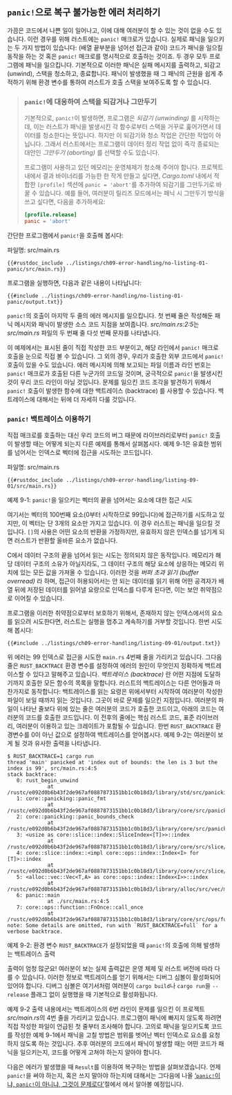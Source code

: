 ## `panic!`으로 복구 불가능한 에러 처리하기

가끔은 코드에서 나쁜 일이 일어나고, 이에 대해 여러분이 할 수 있는 것이 없을 수도
있습니다. 이런 경우를 위해 러스트에는 `panic!` 매크로가 있습니다. 실제로 패닉을
일으키는 두 가지 방법이 있습니다: (배열 끝부분을 넘어선 접근과 같이) 코드가
패닉을 일으킬 동작을 하는 것 혹은 `panic!` 매크로를 명시적으로 호출하는 것이죠.
두 경우 모두 프로그램에 패닉을 일으킵니다. 기본적으로 이러한 패닉은 실패 메시지를
출력하고, 되감고 (unwind), 스택을 청소하고, 종료합니다. 패닉이 발생했을 때
그 패닉의 근원을 쉽게 추적하기 위해 환경 변수를 통하여 러스트가 호출 스택을
보여주도록 할 수 있습니다.

> ### `panic!`에 대응하여 스택을 되감거나 그만두기
>
> 기본적으로, `panic!`이 발생하면, 프로그램은 *되감기 (unwinding)* 를 시작하는데,
> 이는 러스트가 패닉을 발생시킨 각 함수로부터 스택을 거꾸로 훑어가면서 데이터를
> 청소한다는 뜻입니다. 하지만 이 되감기와 청소 작업은 간단한 작업이 아닙니다.
> 그래서 러스트에서는 프로그램이 데이터 정리 작업 없이 즉각 종료되는 대안인
> *그만두기 (aborting)* 를 선택할 수도 있습니다.
> 
> 프로그램이 사용하고 있던 메모리는 운영체제가 청소해 주어야 합니다.
> 프로젝트 내에서 결과 바이너리를 가능한 한 작게 만들고 싶다면,
> *Cargo.toml* 내에서 적합한 `[profile]` 섹션에 `panic = 'abort'`를
> 추가하여 되감기를 그만두기로 바꿀 수 있습니다.
> 예를 들어, 여러분이 릴리즈 모드에서는 패닉 시 그만두기 방식을
> 쓰고 싶다면, 다음을 추가하세요:
>
> ```toml
> [profile.release]
> panic = 'abort'
> ```

간단한 프로그램에서 `panic!`을 호출해 봅시다:

<span class="filename">파일명: src/main.rs</span>

```rust,should_panic,panics
{{#rustdoc_include ../listings/ch09-error-handling/no-listing-01-panic/src/main.rs}}
```

프로그램을 실행하면, 다음과 같은 내용이 나타납니다:

```console
{{#include ../listings/ch09-error-handling/no-listing-01-panic/output.txt}}
```

`panic!`의 호출이 마지막 두 줄의 에러 메시지를 일으킵니다.
첫 번째 줄은 작성해둔 패닉 메시지와 패닉이 발생한 소스 코드
지점을 보여줍니다. *src/main.rs:2:5*는 *src/main.rs* 파일의
두 번째 줄 다섯 번째 문자를 나타냅니다.

이 예제에서는 표시된 줄이 직접 작성한 코드 부분이고, 해당 라인에서
`panic!` 매크로 호출을 눈으로 직접 볼 수 있습니다. 그 외의 경우,
우리가 호출한 외부 코드에서 `panic!` 호출이 있을 수도 있습니다. 에러 메시지에 의해
보고되는 파일 이름과 라인 번호는 `panic!` 매크로가 호출된 다른 누군가의 코드일 것이며,
궁극적으로 `panic!`을 발생시킨 것이 우리 코드 라인이 아닐 것입니다.
문제를 일으킨 코드 조각을 발견하기 위해서 `panic!` 호출이 발생한 함수에 대한
백트레이스 (backtrace) 를 사용할 수 있습니다. 백트레이스에 대해서는 뒤에 더 자세히
다룰 것입니다.

### `panic!` 백트레이스 이용하기

직접 매크로를 호출하는 대신 우리 코드의 버그 때문에 라이브러리로부터
`panic!` 호출이 발생할 때는 어떻게 되는지 다른 예제를
통해서 살펴봅시다. 예제 9-1은 유효한 범위를 넘어서는 인덱스로
벡터에 접근을 시도하는 코드입니다.

<span class="filename">파일명: src/main.rs</span>

```rust,should_panic,panics
{{#rustdoc_include ../listings/ch09-error-handling/listing-09-01/src/main.rs}}
```

<span class="caption">예제 9-1: `panic!`을 일으키는 벡터의 끝을 넘어서는
요소에 대한 접근 시도</span>

여기서는 벡터의 100번째 요소(0부터 시작하므로 99입니다)에 접근하기를
시도하고 있지만, 이 벡터는 단 3개의 요소만 가지고 있습니다. 이 경우
러스트는 패닉을 일으킬 것입니다. `[]`의 사용은 어떤 요소의 반환을
가정하지만, 유효하지 않은 인덱스를 넘기게 되면 러스트가 반환할 올바른
요소가 없습니다.

C에서 데이터 구조의 끝을 넘어서 읽는 시도는 정의되지 않은 동작입니다.
메모리가 해당 데이터 구조의 소유가 아닐지라도, 그 데이터 구조의
해당 요소에 상응하는 메모리 위치에 있는 모든 값을 가져올 수 있습니다.
이러한 것을 *버퍼 초과 읽기 (buffer overread)* 라 하며, 접근이 허용되어서는
안 되는 데이터를 읽기 위해 어떤 공격자가 배열 뒤에 저장된 데이터를
읽어낼 요량으로 인덱스를 다루게 된다면, 이는 보안 취약점으로
이어질 수 있습니다.

프로그램을 이러한 취약점으로부터 보호하기 위해서, 존재하지 않는
인덱스에서의 요소를 읽으려 시도한다면, 러스트는 실행을 멈추고 계속하기를
거부할 것입니다. 한번 시도해 봅시다:

```console
{{#include ../listings/ch09-error-handling/listing-09-01/output.txt}}
```

위 에러는 99 인덱스로 접근을 시도한 `main.rs` 4번째 줄을 가리키고
있습니다. 그다음 줄은 `RUST_BACKTRACE` 환경 변수를 설정하여 에러의
원인이 무엇인지 정확하게 백트레이스할 수 있다고 말해주고 있습니다.
*백트레이스 (backtrace)* 란 어떤 지점에 도달하기까지 호출한 모든 함수의
목록을 말합니다. 러스트의 백트레이스는 다른 언어들과 마찬가지로 동작합니다:
백트레이스를 읽는 요령은 위에서부터 시작하여 여러분이 작성한 파일이 보일 때까지
읽는 것입니다. 그곳이 바로 문제를 일으킨 지점입니다. 여러분의 파일이 나타난
줄보다 위에 있는 줄은 여러분의 코드가 호출한 코드이고, 아래의 코드는 여러분의
코드를 호출한 코드입니다. 이 전후의 줄에는 핵심 러스트 코드, 표준 라이브러리,
여러분이 이용하고 있는 크레이트가 포함될 수 있습니다. 한번 `RUST_BACKTRACE`
환경변수를 0이 아닌 값으로 설정하여 백트레이스를 얻어봅시다. 예제 9-2는
여러분이 보게 될 것과 유사한 출력을 나타냅니다.

<!-- manual-regeneration
cd listings/ch09-error-handling/listing-09-01
RUST_BACKTRACE=1 cargo run
copy the backtrace output below
check the backtrace number mentioned in the text below the listing
-->

```console
$ RUST_BACKTRACE=1 cargo run
thread 'main' panicked at 'index out of bounds: the len is 3 but the index is 99', src/main.rs:4:5
stack backtrace:
   0: rust_begin_unwind
             at /rustc/e092d0b6b43f2de967af0887873151bb1c0b18d3/library/std/src/panicking.rs:584:5
   1: core::panicking::panic_fmt
             at /rustc/e092d0b6b43f2de967af0887873151bb1c0b18d3/library/core/src/panicking.rs:142:14
   2: core::panicking::panic_bounds_check
             at /rustc/e092d0b6b43f2de967af0887873151bb1c0b18d3/library/core/src/panicking.rs:84:5
   3: <usize as core::slice::index::SliceIndex<[T]>>::index
             at /rustc/e092d0b6b43f2de967af0887873151bb1c0b18d3/library/core/src/slice/index.rs:242:10
   4: core::slice::index::<impl core::ops::index::Index<I> for [T]>::index
             at /rustc/e092d0b6b43f2de967af0887873151bb1c0b18d3/library/core/src/slice/index.rs:18:9
   5: <alloc::vec::Vec<T,A> as core::ops::index::Index<I>>::index
             at /rustc/e092d0b6b43f2de967af0887873151bb1c0b18d3/library/alloc/src/vec/mod.rs:2591:9
   6: panic::main
             at ./src/main.rs:4:5
   7: core::ops::function::FnOnce::call_once
             at /rustc/e092d0b6b43f2de967af0887873151bb1c0b18d3/library/core/src/ops/function.rs:248:5
note: Some details are omitted, run with `RUST_BACKTRACE=full` for a verbose backtrace.
```

<span class="caption">예제 9-2: 환경 변수 `RUST_BACKTRACE`가 설정되었을 때 `panic!`의
호출에 의해 발생하는 백트레이스 출력</span>

출력이 엄청 많군요! 여러분이 보는 실제 출력값은 운영 체제 및 러스트
버전에 따라 다를 수 있습니다. 이러한 정보로 백트레이스를 얻기
위해서는 디버그 심볼이 활성화되어 있어야 합니다. 디버그 심볼은 여기서처럼
여러분이 `cargo build`나 `cargo run`을 `--release` 플래그 없이
실행했을 때 기본적으로 활성화됩니다.

예제 9-2 출력 내용에서는 백트레이스의 6번 라인이 문제를 일으킨
이 프로젝트 *src/main.rs*의 4번 줄을 가리키고 있습니다.
프로그램이 패닉에 빠지지 않도록 하려면 직접 작성한 파일이
언급된 첫 줄부터 조사해야 합니다. 고의로 패닉을 일으키도록
코드를 작성한 예제 9-1에서 패닉을 고칠 방법은 범위를 벗어난
벡터 인덱스로 요소를 요청하지 않도록 하는 것입니다. 추후 여러분의
코드에서 패닉이 발생할 때는 어떤 코드가 패닉을 일으키는지,
코드를 어떻게 고쳐야 하는지 알아야 합니다.

다음은 에러가 발생했을 때 `Result`를 이용하여 복구하는 방법을 살펴보겠습니다.
언제 `panic!`을 써야 하는지, 혹은 쓰지 말아야 하는지에 대해서는 그다음에 나올
[‘`panic!`이냐, `panic!`이 아니냐, 그것이 문제로다’][to-panic-or-not-to-panic]<!-- ignore -->절에서
에서 알아볼 예정입니다.

[to-panic-or-not-to-panic]:
ch09-03-to-panic-or-not-to-panic.html#to-panic-or-not-to-panic
